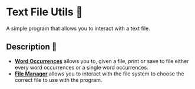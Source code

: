 # Text File Utils 📄
A simple program that allows you to interact with a text file.
## Description 📝
- [**Word Occurrences**](https://github.com/0dxplt/Text-File-Utils/blob/main/src/textfileutils/WordsOccurrences.java) allows you to, given a file, print or save to file either every word occurrences or a single word occurrences. 
- [**File Manager**](https://github.com/0dxplt/Text-File-Utils/blob/main/src/textfileutils/FileManager.java) allows you to interact with the file system to choose the correct file to use with the program.